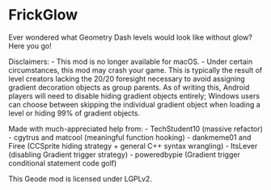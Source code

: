 # FrickGlow
Ever wondered what Geometry Dash levels would look like without glow? Here you go!

Disclaimers:
\- This mod is no longer available for macOS.
\- Under certain circumstances, this mod may crash your game. This is typically the result of level creators lacking the 20/20 foresight necessary to avoid assigning gradient decoration objects as group parents. As of writing this, Android players will need to disable hiding gradient objects entirely; Windows users can choose between skipping the individual gradient object when loading a level or hiding 99% of gradient objects.

Made with much-appreciated help from:
\- TechStudent10 (massive refactor)
\- cgytrus and matcool (meaningful function hooking)
\- dankmeme01 and Firee (CCSprite hiding strategy + general C++ syntax wrangling)
\- ItsLever (disabling Gradient trigger strategy)
\- poweredbypie (Gradient trigger conditional statement code golf)

This Geode mod is licensed under LGPLv2.